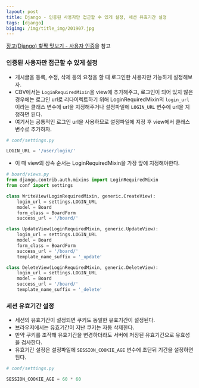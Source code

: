 ```yaml
---
layout: post
title: Django - 인증된 사용자만 접근할 수 있게 설정, 세션 유효기간 설정
tags: [django]
bigimg: /img/title_img/201907.jpg
---
```


[장고(Django) 핥짝 맛보기 - 사용자 인증](https://swarf00.github.io/2018/12/07/registration.html)을 참고

### 인증된 사용자만 접근할 수 있게 설정
* 게시글을 등록, 수정, 삭제 등의 요청을 할 때 로그인한 사용자만 가능하게 설정해보자.
* CBV에서는 `LoginRequiredMixin`을 view에 추가해주고, 로그인이 되어 있지 않은 경우에는 로그인 url로 리다이렉트하기 위해 LoginRequiredMixin의 `login_url`이라는 클래스 변수에 url을 지정해주거나 설정파일에 `LOGIN_URL` 변수에 url을 지정하면 된다.
* 여기서는 공통적인 로그인 url을 사용하므로 설정파일에 지정 후 view에서 클래스변수로 추가하자.

```python
# conf/settings.py

LOGIN_URL = '/user/login/'
```

* 이 때 view의 상속 순서는 LoginRequiredMixin을 가장 앞에 지정해야한다.

```python
# board/views.py
from django.contrib.auth.mixins import LoginRequiredMixin
from conf import settings

class WriteView(LoginRequiredMixin, generic.CreateView):
    login_url = settings.LOGIN_URL
    model = Board
    form_class = BoardForm
    success_url = '/board/'

class UpdateView(LoginRequiredMixin, generic.UpdateView):
    login_url = settings.LOGIN_URL
    model = Board
    form_class = BoardForm
    success_url = '/board/'
    template_name_suffix = '_update'

class DeleteView(LoginRequiredMixin, generic.DeleteView):
    login_url = settings.LOGIN_URL
    model = Board
    success_url = '/board/'
    template_name_suffix = '_delete'
```

### 세션 유효기간 설정
* 세션의 유효기간이 설정되면 쿠키도 동일한 유효기간이 설정된다.
* 브라우저에서는 유효기간이 지난 쿠키는 자동 삭제한다.
* 만약 쿠키를 조작해 유효기간을 변경하더라도 서버에 저장된 유효기간으로 유효성을 검사한다.
* 유효기간 설정은 설정파일에 `SESSION_COOKIE_AGE` 변수에 초단뒤 기간을 설정하면 된다.

```python
# conf/settings.py

SESSION_COOKIE_AGE = 60 * 60
```